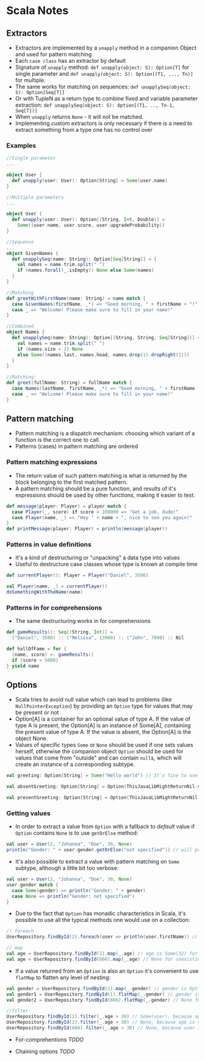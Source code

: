 # Scala Notes

## Extractors

* Extractors are implemented by a `unapply` method in a companion Object and used for pattern matching
* Each `case class` has an extractor by default
* Signature of `unapply` method: `def unapply(object: S): Option[T]` for single parameter and `def unapply(object: S): Option[(T1, ..., Tn)]` for multiple.
* The same works for matching on sequences: `def unapplySeq(object: S): Option[Seq[T]]`
* Or with TupleN as a return type to combine fixed and variable parameter extraction: `def unapplySeq(object: S): Option[(T1, .., Tn-1, Seq[T])]`
* When `unapply` returns `None` - it will not be matched.
* Implementing custom extractors is only necessary if there is a need to extract something from a type one has no control over

### Examples
```scala
//Single parameter
...

object User {
  def unapply(user: User): Option[String] = Some(user.name)
}
```

```scala
//Multiple parameters
...

object User {
  def unapply(user: User): Option[(String, Int, Double)] =
    Some((user.name, user.score, user.upgradeProbability))
}
```

```scala
//Sequence
...
object GivenNames {
  def unapplySeq(name: String): Option[Seq[String]] = {
    val names = name.trim.split(" ")
    if (names.forall(_.isEmpty)) None else Some(names)
  }
}

//Matching
def greetWithFirstName(name: String) = name match {
  case GivenNames(firstName, _*) => "Good morning, " + firstName + "!"
  case _ => "Welcome! Please make sure to fill in your name!"
}
```

```scala
//Combined
object Names {
  def unapplySeq(name: String): Option[(String, String, Seq[String])] = {
    val names = name.trim.split(" ")
    if (names.size < 2) None
    else Some((names.last, names.head, names.drop(1).dropRight(1)))
  }
}

//Matching:
def greet(fullName: String) = fullName match {
  case Names(lastName, firstName, _*) => "Good morning, " + firstName + " " + lastName + "!"
  case _ => "Welcome! Please make sure to fill in your name!"
}
```


## Pattern matching

* Pattern matching is a dispatch mechanism: choosing which variant of a function is the correct one to call.
* Patterns (cases) in pattern matching are ordered

### Pattern matching expressions
* The return value of such pattern matching is what is returned by the block belonging to the first matched pattern.
* A pattern matching should be a pure function, and results of it's expressions should be used by other functions, making it easier to test.

```scala
def message(player: Player) = player match {
  case Player(_, score) if score > 100000 => "Get a job, dude!"
  case Player(name, _) => "Hey " + name + ", nice to see you again!"
}
def printMessage(player: Player) = println(message(player))
```

### Patterns in value definitions

* It's a kind of destructuring or "unpacking" a data type into values
* Useful to destructure case classes whose type is known at compile time

```scala
def currentPlayer(): Player = Player("Daniel", 3500)

val Player(name, _) = currentPlayer()
doSomethingWithTheName(name)
```

### Patterns in for comprehensions
* The same destructuring works in for comprehensions

```scala
def gameResults(): Seq[(String, Int)] =
  ("Daniel", 3500) :: ("Melissa", 13000) :: ("John", 7000) :: Nil

def hallOfFame = for {
  (name, score) <- gameResults()
  if (score > 5000)
} yield name
```

## Options
* Scala tries to avoid null value which can lead to problems (like `NullPointerException`) by providing an `Option` type for values that may be present or not
* Option[A] is a container for an optional value of type A. If the value of type A is present, the Option[A] is an instance of Some[A], containing the present value of type A. If the value is absent, the Option[A] is the object None.
* Values of specific types `Some` or `None` should be used if one sets values herself, otherwise the companion object `Option` should be used for values that come from "outside" and can contain `null`s, which will create an instance of a corresponding subtype.

```scala
val greeting: Option[String] = Some("Hello world") // It's fine to use specific type for self-defined values

val absentGreeting: Option[String] = Option(ThisJavaLibMightReturnNil.value) // absentGreeting will be None if ThisJavaLibMightReturnNil.value is null

val presentGreeting: Option[String] = Option(ThisJavaLibMightReturnNil.value) // presentGreeting will be Some("Hello!") if ThisJavaLibMightReturnNil.value is a "Hello!" string
```
### Getting values
* In order to extract a value from `Option` with a fallback to _default_ value if `Option` contains `None` is to use `getOrElse` method:

```scala
val user = User(2, "Johanna", "Doe", 30, None)
println("Gender: " + user.gender.getOrElse("not specified")) // will print "not specified"
```
* It's also possible to extract a value with pattern matching on `Some` subtype, although a little bit too verbose:

```scala
val user = User(2, "Johanna", "Doe", 30, None)
user.gender match {
  case Some(gender) => println("Gender: " + gender)
  case None => println("Gender: not specified")
}
```
* Due to the fact that `Option` has monadic characteristics in Scala, it's possible to use all the typical methods one would use on a collection:

```scala
// foreach
UserRepository.findById(2).foreach(user => println(user.firstName)) // The function passed to foreach will be called exactly once, if the Option is a Some, or never, if it is None
```

```scala
// map
val age = UserRepository.findById(1).map(_.age) // age is Some(32) for an existing user
val age = UserRepository.findById(666).map(_.age) // None for unexisting user
```

* If a value returned from an `Option` is also an `Option` it's convenient to use `flatMap` to flatten any level of nesting:

```scala
val gender = UserRepository.findById(1).map(_.gender) // gender is Option[Option[String]]
val gender1 = UserRepository.findById(1).flatMap(_.gender) // gender is Option[String] (Some("male")) for an existing user
val gender2 = UserRepository.findById(666).flatMap(_.gender) // None for unexisting user

```

```scala
//filter 
UserRepository.findById(1).filter(_.age > 30) // Some(user), because age is > 30
UserRepository.findById(2).filter(_.age > 30) // None, because age is <= 30
UserRepository.findById(666).filter(_.age > 30) // None, because user is already None
```

* For-comprehentions
_TODO_

* Chaining options
_TODO_
